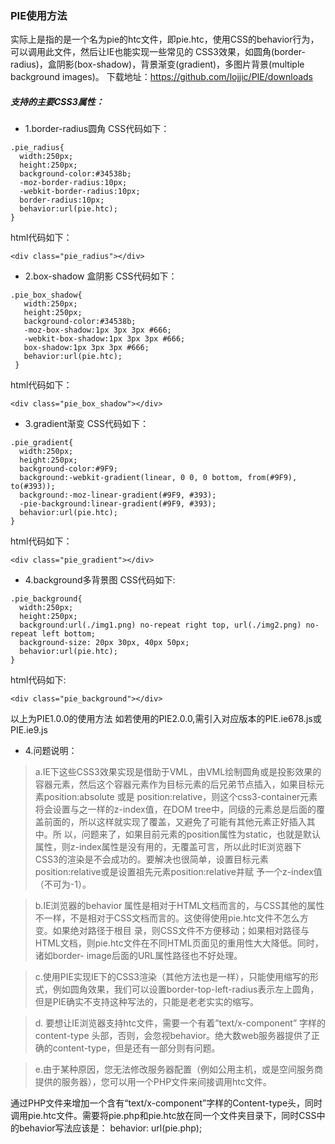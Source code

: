 ### PIE使用方法
实际上是指的是一个名为pie的htc文件，即pie.htc，使用CSS的behavior行为，可以调用此文件，然后让IE也能实现一些常见的 CSS3效果，如圆角(border-radius)，盒阴影(box-shadow)，背景渐变(gradient)，多图片背景(multiple background images)。
下载地址：https://github.com/lojjic/PIE/downloads
##### 支持的主要CSS3属性：
- 1.border-radius圆角
CSS代码如下：
 ```
 .pie_radius{
   width:250px;
   height:250px;
   background-color:#34538b;
   -moz-border-radius:10px;
   -webkit-border-radius:10px;
   border-radius:10px;
   behavior:url(pie.htc);
 }
 ```
html代码如下：
```
<div class="pie_radius"></div>
```
- 2.box-shadow 盒阴影
CSS代码如下：
```
.pie_box_shadow{
   width:250px;
   height:250px;
   background-color:#34538b;
   -moz-box-shadow:1px 3px 3px #666;
   -webkit-box-shadow:1px 3px 3px #666;
   box-shadow:1px 3px 3px #666;
   behavior:url(pie.htc);
 }
 ```
 html代码如下：
 ```
 <div class="pie_box_shadow"></div>
 ```
 - 3.gradient渐变
 CSS代码如下：
 ```
 .pie_gradient{
   width:250px;
   height:250px;
   background-color:#9F9;
   background:-webkit-gradient(linear, 0 0, 0 bottom, from(#9F9), to(#393));
   background:-moz-linear-gradient(#9F9, #393);      
   -pie-background:linear-gradient(#9F9, #393);
   behavior:url(pie.htc);  
 }
 ```
 html代码如下：
 ```
 <div class="pie_gradient"></div>
 ```
 - 4.background多背景图
 CSS代码如下:
 ```
 .pie_background{
   width:250px;
   height:250px;
   background:url(./img1.png) no-repeat right top, url(./img2.png) no-repeat left bottom;
   background-size: 20px 30px, 40px 50px;
   behavior:url(pie.htc);
 }
 ```
 html代码如下:
 ```
 <div class="pie_background"></div>
 ```
以上为PIE1.0.0的使用方法
如若使用的PIE2.0.0,需引入对应版本的PIE.ie678.js或PIE.ie9.js
-  4.问题说明：
> a.IE下这些CSS3效果实现是借助于VML，由VML绘制圆角或是投影效果的容器元素，然后这个容器元素作为目标元素的后兄弟节点插入，如果目标元素position:absolute 或是 position:relative，则这个css3-container元素将会设置与之一样的z-index值，在DOM tree中，同级的元素总是后面的覆盖前面的，所以这样就实现了覆盖，又避免了可能有其他元素正好插入其中。所 以，问题来了，如果目前元素的position属性为static，也就是默认属性，则z-index属性是没有用的，无覆盖可言，所以此时IE浏览器下 CSS3的渲染是不会成功的。要解决也很简单，设置目标元素position:relative或是设置祖先元素position:relative并赋 予一个z-index值（不可为-1）。

> b.IE浏览器的behavior 属性是相对于HTML文档而言的，与CSS其他的属性不一样，不是相对于CSS文档而言的。这使得使用pie.htc文件不怎么方变。如果绝对路径于根目 录，则CSS文件不方便移动；如果相对路径与HTML文档，则pie.htc文件在不同HTML页面见的重用性大大降低。同时，诸如border- image后面的URL属性路径也不好处理。 

> c.使用PIE实现IE下的CSS3渲染（其他方法也是一样），只能使用缩写的形式，例如圆角效果，我们可以设置border-top-left-radius表示左上圆角，但是PIE确实不支持这种写法的，只能是老老实实的缩写。

> d. 要想让IE浏览器支持htc文件，需要一个有着”text/x-component” 字样的content-type 头部，否则，会忽视behavior。绝大数web服务器提供了正确的content-type，但是还有一部分则有问题。

> e.由于某种原因，您无法修改服务器配置（例如公用主机，或是空间服务商提供的服务器），您可以用一个PHP文件来间接调用htc文件。
<?php  header( 'Content-type: text/x-component' );  include( 'pie.htc' );  ?>
通过PHP文件来增加一个含有“text/x-component”字样的Content-type头，同时调用pie.htc文件。需要将pie.php和pie.htc放在同一个文件夹目录下，同时CSS中的behavior写法应该是：
behavior: url(pie.php);
